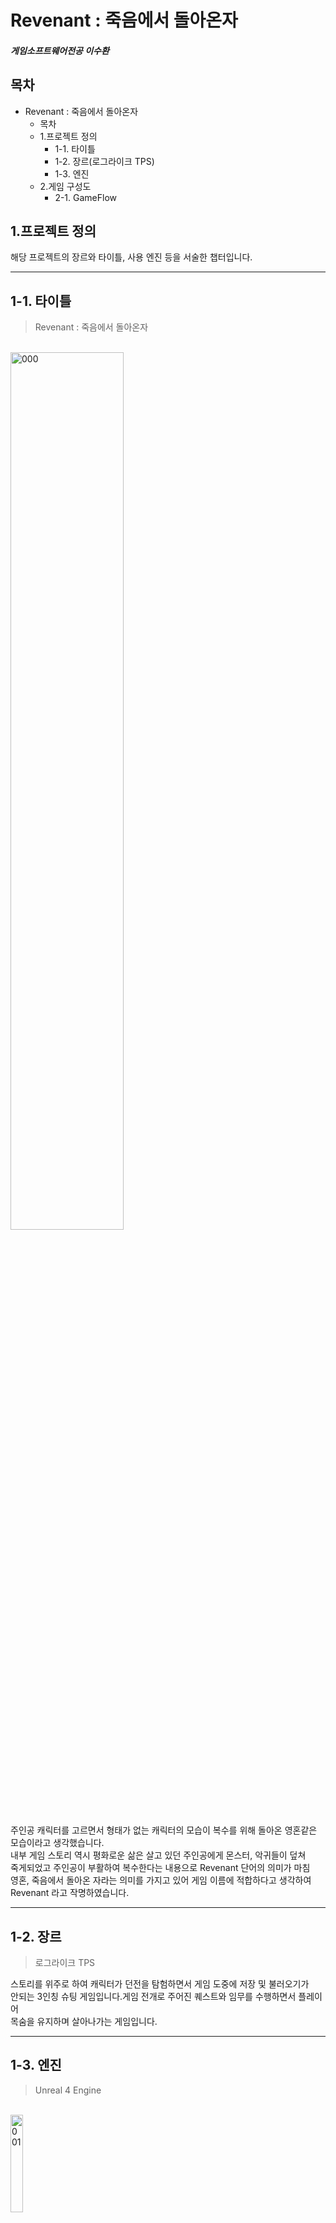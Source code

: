 # Revenant : 죽음에서 돌아온자
##### 게임소프트웨어전공 이수환

## 목차
* Revenant : 죽음에서 돌아온자
  - 목차
  - 1.프로젝트 정의
    + 1-1. 타이틀
    + 1-2. 장르(로그라이크 TPS) 
    + 1-3. 엔진 
  - 2.게임 구성도 
    + 2-1. GameFlow
## 1.프로젝트 정의
해당 프로젝트의 장르와 타이틀, 사용 엔진 등을 서술한 챕터입니다.
*****
## 1-1. 타이틀
> Revenant : 죽음에서 돌아온자

<br/><img src="https://user-images.githubusercontent.com/37572033/143385752-34db5397-fc3f-4e5d-8e5b-533f0b62c961.jpg" width="60%" height="60%" title="px(픽셀) 크기 설정" alt="000"></img>



주인공 캐릭터를 고르면서 형태가 없는 캐릭터의 모습이 복수를 위해 돌아온 영혼같은       
모습이라고 생각했습니다.   
내부 게임 스토리 역시 평화로운 삶은 살고 있던 주인공에게 몬스터, 악귀들이 덮쳐    
죽게되었고 주인공이 부활하여 복수한다는 내용으로 Revenant 단어의 의미가 마침    
영혼, 죽음에서 돌아온 자라는 의미를 가지고 있어 게임 이름에 적합하다고 생각하여   
Revenant 라고 작명하였습니다.          
*****
## 1-2. 장르
> 로그라이크 TPS

스토리를 위주로 하여 캐릭터가 던전을 탐험하면서 게임 도중에 저장 및 불러오기가    
안되는 3인칭 슈팅 게임입니다.게임 전개로 주어진 퀘스트와 임무를 수행하면서 플레이어   
목숨을 유지하며 살아나가는 게임입니다.    
*****
## 1-3. 엔진
> Unreal 4 Engine 

<br/><img src="https://user-images.githubusercontent.com/37572033/143417333-6f949331-f975-457d-b72f-98e67cd58db4.png" width="20%" height="20%" title="px(픽셀) 크기 설정" alt="001"></img>



고품질의 그래픽과 생동감있는 액션을 연출하기 좋은 C/C++ 을 이용한 게임을    
만들어보고싶어 언리얼4 엔진을 사용해 제작하였습니다.   
*****
## 2.게임 구성도
전체적인 게임 흐름과 내부 스테이지의 흐름도를 서술한 챕터입니다.
*****
## 2-1. Game Flow
> 전체적인 게임 구성도

<br/><img src="//user-images.githubusercontent.com/37572033/143422448-7b1de2a1-de5e-4531-8041-8fb0e823f221.PNG" width="40%" height="40%" title="px(픽셀) 크기 설정" alt="002"></img>
